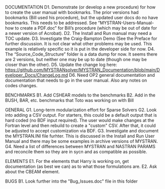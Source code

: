DOCUMENTATION
D1.	Demonstrate (or develop a new procedure) for how to create the user manual with bookmarks. The prior versions had bookmarks (Bill used his procedure), but the updated user docs do no have bookmarks. This needs to be addressed. See “MYSTRAN-Users-Manual-how to create a PDF.doc” for Bill’s procedure (which may be out of date for a newer version of Acrobat).
D2.	The Install and Run manual may need a TOC update.
D3.	Investigate the Craig-Bampton Demo (See the Preface for further discussion. It is not clear what other problems may be used. This example is relatively specific so it is put in the developer side for now.
D4.	The “Source_Code_Structure” folder is a data dump for now. It seems there are 2 versions, but neither one may be up to date (though one may be closer than the other).
D5.  Update the change log here: https://github.com/MYSTRANsolver/MYSTRAN_Documentation/blob/main/Developer_Docs/ChangeLog.md
D6.  Need OP2 general documentation and documentation that needs to go in the user manual. Also any notes on codes changes.

BENCHMARKS
B1.	Add CSHEAR models to the benchmarks
B2.  Add in the BUSH, BAR, etc. benchmarks that Toto was working on with Bill

GENERAL 
G1.  Long-term modularization effort for Sparse Solvers
G2.  Look into adding a CSV output. For starters, this could be a default output that is hard coded (no BDF input required).
The user would make changes at the Fortran level and then rebuild to create a "custom" CSV. After that, it could be adjusted to accept customization via BDF.
G3.  Investigate and document the MYSTRAN.INI file furhter. This is discussed in the Install and Run User Manual and there may be some examples in archive versions of MYSTRAN.
G4.  Need a list of differences between MYSTRAN and NASTRAN PARAMS and reconcile them so they are in sycn and as compatible as possible.

ELEMENTS
E1.  For the elements that Harry is working on, get documentation (as best we can) as to what those formulations are.
E2.  Ask about the CBEAM element.

BUGS
B1.  Look further into the "Bug_Issues.doc" file in this folder

